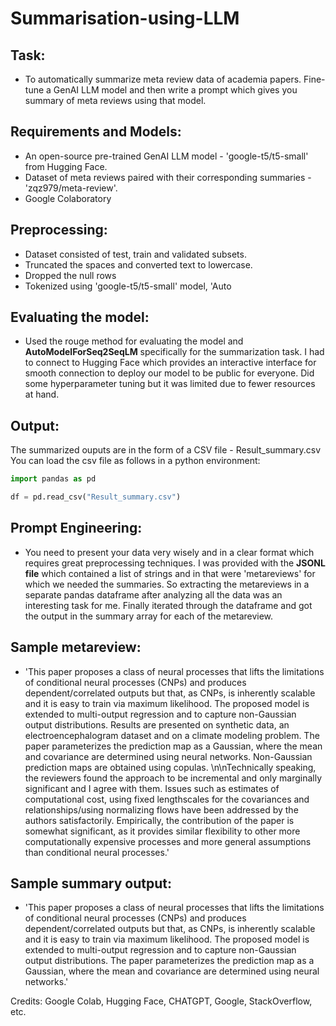 # Summarisation-using-LLM

## Task:
* To automatically summarize meta review data of academia papers. Fine-tune a GenAI LLM model and then write a prompt which gives you summary of meta reviews using that model.

## Requirements and Models:

* An open-source pre-trained GenAI LLM model - 'google-t5/t5-small' from Hugging Face.
* Dataset of meta reviews paired with their corresponding summaries - 'zqz979/meta-review'.
* Google Colaboratory 

## Preprocessing:
* Dataset consisted of test, train and validated subsets.
* Truncated the spaces and converted text to lowercase.
* Dropped the null rows
* Tokenized using 'google-t5/t5-small' model, 'Auto

## Evaluating the model:
* Used the rouge method for evaluating the model and **AutoModelForSeq2SeqLM** specifically for the summarization task. I had to connect to Hugging Face which provides an interactive interface for smooth connection to deploy our model to be public for everyone. Did some hyperparameter tuning but it was limited due to fewer resources at hand.

## Output:
The summarized ouputs are in the form of a CSV file - Result_summary.csv
You can load the csv file as follows in a python environment:
```python
import pandas as pd

df = pd.read_csv("Result_summary.csv")
```

## Prompt Engineering:
* You need to present your data very wisely and in a clear format which requires great preprocessing techniques. I was provided with the **JSONL file** which contained a list of strings and in that were 'metareviews' for which we needed the summaries. So extracting the metareviews in a separate pandas dataframe after analyzing all the data was an interesting task for me. Finally iterated through the dataframe and got the output in the summary array for each of the metareview. 

## Sample metareview:
* 'This paper proposes a class of neural processes that lifts the limitations of conditional neural processes (CNPs) and produces dependent/correlated outputs but that, as CNPs, is inherently scalable and it is easy to train via maximum likelihood. The proposed model is extended to multi-output regression and to capture non-Gaussian output distributions. Results are presented on synthetic data, an electroencephalogram dataset and on a climate modeling problem. The paper parameterizes the prediction map as a Gaussian, where the mean and covariance are determined using neural networks. Non-Gaussian prediction maps are obtained using copulas. \n\nTechnically speaking, the reviewers found the approach to be incremental and only marginally significant and I agree with them. Issues such as estimates of computational cost, using fixed lengthscales for the covariances and relationships/using normalizing flows have been addressed by the authors satisfactorily. Empirically, the contribution of the paper is somewhat significant, as it provides similar flexibility to other more computationally expensive processes and more general assumptions than conditional neural processes.'

## Sample summary output:
* 'This paper proposes a class of neural processes that lifts the limitations of conditional neural processes (CNPs) and produces dependent/correlated outputs but that, as CNPs, is inherently scalable and it is easy to train via maximum likelihood. The proposed model is extended to multi-output regression and to capture non-Gaussian output distributions. The paper parameterizes the prediction map as a Gaussian, where the mean and covariance are determined using neural networks.'

Credits: Google Colab, Hugging Face, CHATGPT, Google, StackOverflow, etc.
